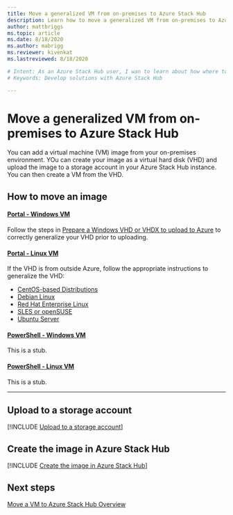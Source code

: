 ```yaml
---
title: Move a generalized VM from on-premises to Azure Stack Hub
description: Learn how to move a generalized VM from on-premises to Azure Stack Hub.
author: mattbriggs
ms.topic: article
ms.date: 8/18/2020
ms.author: mabrigg
ms.reviewer: kivenkat
ms.lastreviewed: 8/18/2020

# Intent: As an Azure Stack Hub user, I wan to learn about how where to find more information developing solutions.
# Keywords: Develop solutions with Azure Stack Hub

---
```


# Move a generalized VM from on-premises to Azure Stack Hub

You can add a virtual machine (VM) image from your on-premises environment. YOu can create your image as a virtual hard disk (VHD) and upload the image to a storage account in your Azure Stack Hub instance. You can then create a VM from the VHD.

## How to move an image


#### [Portal - Windows VM](#tab/port-win)

Follow the steps in [Prepare a Windows VHD or VHDX to upload to Azure](/azure/virtual-machines/windows/prepare-for-upload-vhd-image) to correctly generalize your VHD prior to uploading.

#### [Portal - Linux VM](#tab/port-linux)

If the VHD is from outside Azure, follow the appropriate instructions to generalize the VHD:

- [CentOS-based Distributions](/azure/virtual-machines/linux/create-upload-centos?toc=%2fazure%2fvirtual-machines%2flinux%2ftoc.json)
- [Debian Linux](/azure/virtual-machines/linux/debian-create-upload-vhd?toc=%2fazure%2fvirtual-machines%2flinux%2ftoc.json)
- [Red Hat Enterprise Linux](azure-stack-redhat-create-upload-vhd.md)
- [SLES or openSUSE](/azure/virtual-machines/linux/suse-create-upload-vhd?toc=%2fazure%2fvirtual-machines%2flinux%2ftoc.json)
- [Ubuntu Server](/azure/virtual-machines/linux/create-upload-ubuntu?toc=%2fazure%2fvirtual-machines%2flinux%2ftoc.json)


#### [PowerShell - Windows VM](#tab/ps-win)

This is a stub.

#### [PowerShell - Linux VM](#tab/ps-linux)

This is a stub.

---

## Upload to a storage account

[!INCLUDE [Upload to a storage account](../includes/user-compute-upload-vhd.md)]

## Create the image in Azure Stack Hub

[!INCLUDE [Create the image in Azure Stack Hub](../includes/user-compute-create-image.md)]

## Next steps

[Move a VM to Azure Stack Hub Overview](vm-move-overview.md)
